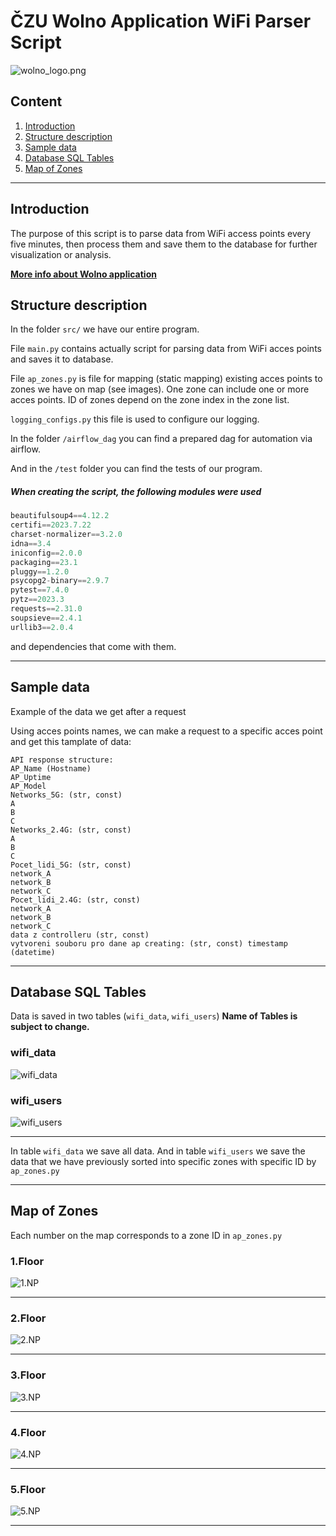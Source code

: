 # ČZU Wolno Application WiFi Parser Script

![wolno_logo.png](http://ls40.pef.czu.cz/files/wolno_logo.png)

## Content

1. [Introduction](#intro)
2. [Structure description](#structdesc)
3. [Sample data](#howworks)
4. [Database SQL Tables](#DB)
5. [Map of Zones](#zones)

---

## <a id='intro'>Introduction</a>

The purpose of this script is to parse data from WiFi access points every five minutes, then process them and save them to the database for further visualization or analysis.

__[More info about Wolno application](http://ls40.pef.czu.cz/obsazenost-arealu-czu)__

## <a id='structdesc'>Structure description</a>

In the folder ```src/``` we have our entire program.

File ```main.py``` сontains actually script for parsing data from WiFi acces points and saves it to database.

File ```ap_zones.py``` is file for mapping (static mapping) existing acces points to zones we have on map (see images). One zone can include one or more acces points. ID of zones depend on the zone index in the zone list.

```logging_configs.py``` this file is used to configure our logging.

In the folder ```/airflow_dag``` you can find a prepared dag for automation via airflow.

And in the ```/test``` folder you can find the tests of our program.

##### When creating the script, the following modules were used

```python
beautifulsoup4==4.12.2
certifi==2023.7.22
charset-normalizer==3.2.0
idna==3.4
iniconfig==2.0.0
packaging==23.1
pluggy==1.2.0
psycopg2-binary==2.9.7
pytest==7.4.0
pytz==2023.3
requests==2.31.0
soupsieve==2.4.1
urllib3==2.0.4

```

and dependencies that come with them.
___

## <a id='howworks'>Sample data</a>

Example of the data we get after a request

Using acces points names, we can make a request to a specific acces point and get this tamplate of data:

```str
API response structure:
AP_Name (Hostname)
AP_Uptime 
AP_Model
Networks_5G: (str, const)
A
B
C
Networks_2.4G: (str, const)
A
B
C
Pocet_lidi_5G: (str, const)
network_A
network_B
network_C
Pocet_lidi_2.4G: (str, const)
network_A
network_B
network_C
data z controlleru (str, const)
vytvoreni souboru pro dane ap creating: (str, const) timestamp (datetime)
```

___

## <a id='DB'>Database SQL Tables</a>

Data is saved in two tables (`wifi_data`, `wifi_users`) __Name of Tables is subject to change.__

### wifi_data

![wifi_data](images/wifi_data.jpg)

### wifi_users

![wifi_users](images/wifi_users.jpg)
___
In table `wifi_data` we save all data. And in table `wifi_users` we save the data that we have previously sorted into specific zones with specific ID by `ap_zones.py`

___

## <a id='zones'>Map of Zones</a>

Each number on the map corresponds to a zone ID in `ap_zones.py`

### 1.Floor

![1.NP](images/1.NP.jpg)
___

### 2.Floor

![2.NP](images/2.NP.jpg)
___

### 3.Floor

![3.NP](images/3.NP.jpg)
___

### 4.Floor

![4.NP](images/4.NP.jpg)
___

### 5.Floor

![5.NP](images/5.NP.jpg)
___
